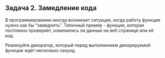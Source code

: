 ## Задача 2. Замедление кода
В программировании иногда возникает ситуация, когда работу функции нужно как бы “замедлить”. Типичный пример - функция, которая постоянно проверяет, изменились ли данные на веб странице или её код.

Реализуйте декоратор, который перед выполнением декорируемой функции ждёт несколько секунд.




